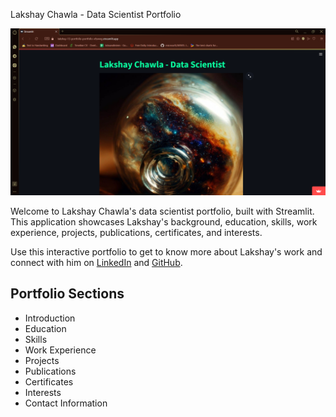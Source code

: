 Lakshay Chawla - Data Scientist Portfolio

![Application Screenshot](https://github.com/Lakshay-13/Portfolio/blob/main/1.png)

Welcome to Lakshay Chawla's data scientist portfolio, built with Streamlit. This application showcases Lakshay's background, education, skills, work experience, projects, publications, certificates, and interests.

Use this interactive portfolio to get to know more about Lakshay's work and connect with him on [LinkedIn](https://www.linkedin.com/in/lakshaychawla13/) and [GitHub](https://github.com/Lakshay-13).

## Portfolio Sections

- Introduction
- Education
- Skills
- Work Experience
- Projects
- Publications
- Certificates
- Interests
- Contact Information
